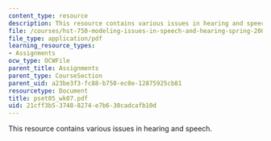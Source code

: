 ```yaml
---
content_type: resource
description: This resource contains various issues in hearing and speech.
file: /courses/hst-750-modeling-issues-in-speech-and-hearing-spring-2006/21cff3b537488274e7b630cadcafb10d_pset05_wk07.pdf
file_type: application/pdf
learning_resource_types:
- Assignments
ocw_type: OCWFile
parent_title: Assignments
parent_type: CourseSection
parent_uid: a23be3f3-fc88-b750-ec0e-12875925cb81
resourcetype: Document
title: pset05_wk07.pdf
uid: 21cff3b5-3748-8274-e7b6-30cadcafb10d
---
```

This resource contains various issues in hearing and speech.

